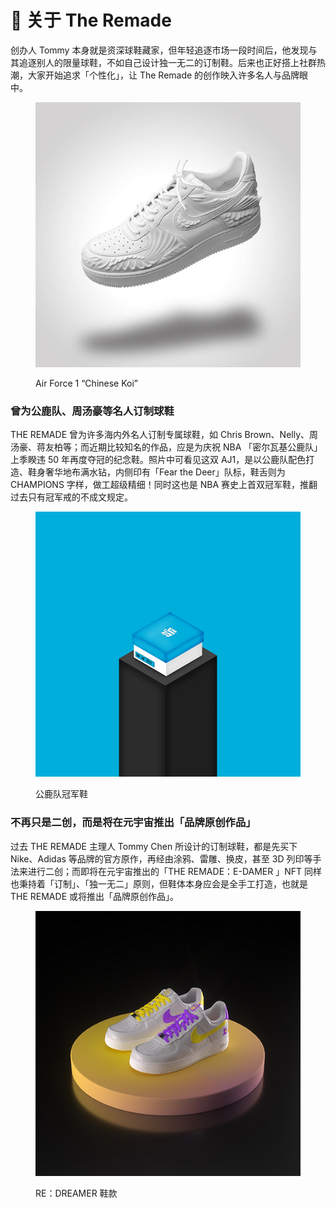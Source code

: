 # 📓 关于 The Remade

创办人 Tommy 本身就是资深球鞋藏家，但年轻追逐市场一段时间后，他发现与其追逐别人的限量球鞋，不如自己设计独一无二的订制鞋。后来也正好搭上社群热潮，大家开始追求「个性化」，让 The Remade 的创作映入许多名人与品牌眼中。

<figure><img src=".gitbook/assets/02.jpg" alt=""><figcaption><p>Air Force 1 “Chinese Koi”</p></figcaption></figure>

### 曾为公鹿队、周汤豪等名人订制球鞋

THE REMADE 曾为许多海内外名人订制专属球鞋，如 Chris Brown、Nelly、周汤豪、蒋友柏等；而近期比较知名的作品，应是为庆祝 NBA 「密尔瓦基公鹿队」上季睽违 50 年再度夺冠的纪念鞋。照片中可看见这双 AJ1，是以公鹿队配色打造、鞋身奢华地布满水钻，内侧印有「Fear the Deer」队标，鞋舌则为 CHAMPIONS 字样，做工超级精细！同时这也是 NBA 赛史上首双冠军鞋，推翻过去只有冠军戒的不成文规定。

<figure><img src=".gitbook/assets/05 (2).jpg" alt=""><figcaption><p>公鹿队冠军鞋</p></figcaption></figure>

### 不再只是二创，而是将在元宇宙推出「品牌原创作品」

过去 THE REMADE 主理人 Tommy Chen 所设计的订制球鞋，都是先买下 Nike、Adidas 等品牌的官方原作，再经由涂鸦、雷雕、换皮，甚至 3D 列印等手法来进行二创；而即将在元宇宙推出的「THE REMADE：E-DAMER 」NFT 同样也秉持着「订制」、「独一无二」原则，但鞋体本身应会是全手工打造，也就是 THE REMADE 或将推出「品牌原创作品」。

<figure><img src=".gitbook/assets/06 (1).jpg" alt=""><figcaption><p>RE：DREAMER 鞋款</p></figcaption></figure>
